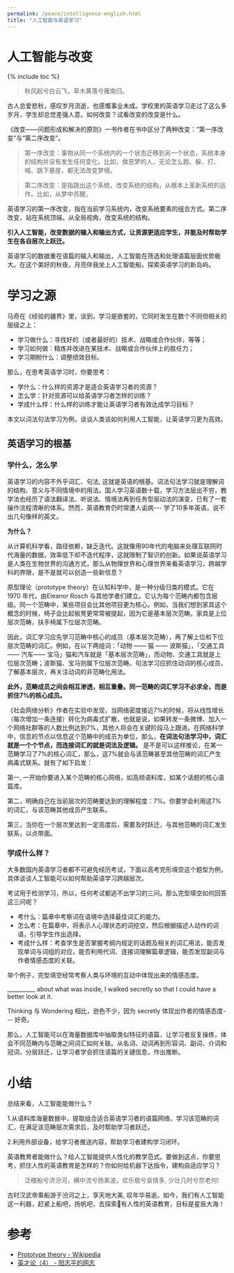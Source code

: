 ```yaml
---
permalink: /peace/intelligence-english.html
title: "人工智能与英语学习"
---
```




# 人工智能与改变

{% include toc %}

> 秋风起兮白云飞，草木黄落兮雁南归。

古人总爱悲秋，感叹岁月流逝，也感慨事业未成。学校里的英语学习走过了这么多岁月，学生却总觉差强人意。如何改变？试看改变的改变是什么。

《改变——问题形成和解决的原则》一书作者在书中区分了两种改变：“第一序改变”与“第二序改变”。

>第一序改变：事物从同一个系统内的一个状态迁移到另一个状态，系统本身的结构并没有发生任何变化。比如，做恶梦的人，无论怎么跑、躲、打、喊、跳下悬崖，都无法改变梦境。

>第二序改变：是指跳出这个系统，改变系统的结构，从根本上革新系统的运作。比如，从梦中苏醒。

英语学习的第一序改变，指在当前学习系统内，改变系统要素的组合方式。第二序改变，站在系统顶端，从全局视角，改变系统的结构。

**引入人工智能，改变数据的输入和输出方式，让资源更适应学生，并能及时帮助学生在各自层次上跃迁。**

英语学习的数据重在语篇的输入和输出，人工智能在筛选和处理语篇层面优势极大。在这个美好的秋夜，月亮伴我坐上人工智能船，探索英语学习的新岛屿。

# 学习之源

马奇在《经验的疆界》里，谈到，学习是嵌套的，它同时发生在数个不同但相关的层级之上：

- 学习做什么：寻找好的（或者最好的）技术、战略或合作伙伴，等等；
- 学习如何做：精炼并改进在某技术、战略或合作伙伴上的胜任力；
- 学习期盼什么：调整绩效目标。

那么，在思考英语学习时，你要思考：

- 学什么：什么样的资源才是适合英语学习者的资源？
- 怎么学：针对资源可以给英语学习者怎样的训练？
- 学成什么样：什么样的训练才能让英语学习者有效达成学习目标？ 

本文以词法句法学习为例，谈谈人类该如何利用人工智能，让英语学习更为高效。

## 英语学习的根基

### 学什么，怎么学

英语学习的内容不外乎词汇、句法, 这就是英语的根基。词法句法学习就是理解词的结构、意义与不同情境中的用法。国人学习英语数十载，学习方法层出不穷，教学法也经历了语法翻译法、听说法、情境法再到任务型驱动法的演变，已有了一套操作流程清晰的体系。然而，英语教育仍时常遭人诟病--- 学了10多年英语，说不出几句像样的英文。

**为什么？**

从计算机科学看，路径依赖，缺乏迭代。这就像用90年代的电脑来处理互联网时代海量的数据，效率低下却不迭代程序，这就限制了智识的创新。如果说英语学习是人类在生物世界的沟通方式，那么从物理世界和心理世界来看英语学习，跨越学科的界限，是不是就可以创造一些新信息？

原型理论（prototype theory）在认知科学中，是一种分级归类的模式。它在 1970 年代，由Eleanor Rosch 与其他学者们建立。它认为每个范畴内都包含层级。同一个范畴中，某些项目会比其他项目更为核心。例如，当我们想到家具这个概念的时候，椅子会比起板凳更常常被提起，因为它是基本层次范畴。家具是上位层次范畴，扶手椅属下位层次范畴。

因此，词汇学习应先学习范畴中核心的成员（基本层次范畴），再了解上位和下位层次范畴的词汇。例如，在以下两组词：「动物 —— 猫 —— 波斯猫」，「交通工具 —— 汽车—— 宝马」猫和汽车就是「基本层次范畴」，而动物、交通工具就是上位层次范畴；波斯猫、宝马则属下位层次范畴。句法学习应抓住动词的核心成员，了解基本层次，再关注动词的非范畴化用法。

**此外，范畴成员之间会相互渗透，相互重叠。同一范畴的词汇学习不必求全，而是抓住7%的核心成员。**

《社会网络分析》作者在实验中发现，当网络密度接近7%的时候，将从线性增长（每次增加一条连接）转化为病毒式扩散，也就是说，如果转发一条微博、加入一个网络社群等的人数比例达到7%，其他人将会在关键阶段马上跟进。在网络科学中，信息的节点以信息这个范畴中的成员为单位，那么，**在词法句法学习中，词汇就是一个个节点，而连接词汇的就是词法及逻辑。** 是不是可以这样推论，在某一范畴学习了7%的核心词汇，那么，这7%就会与该范畴甚至其他范畴的词汇产生病毒式联系。就有了如下启发：

第一, 一开始你要进入某个范畴的核心网络，如高频语料库，如某个话题的核心语篇库。

第二，明确自己在当前层次的范畴要达到的理解程度：7%。你要学会利用这7%的词汇，与该范畴其他成员产生联系。

第三，当你在一个层次里达到一定高度后，需要及时跃迁，与其他范畴的词汇发生联系，以点带面。

### 学成什么样？

大多数国内英语学习者都不可避免经历考试，下面以高考完形填空这个题型为例，具体谈谈人工智能可以如何帮助英语学习跨越层次。

考试用于检测学习，所以，任何考试都逃不出学习的三问。那么完型填空如何回答这三问呢？

- 考什么：篇章中考察词在语境中选择最佳词汇的能力。
- 怎么考：在篇章中，将表示人心理状态的词挖空，然后根据描述人动作的词语，引导学生作出选择。
- 考成什么样：考查学生是否掌握考纲内规定的话题及相关的词汇用法，能否发现单词与词组的对应，能否利用代词、连接词理解篇章逻辑，能否发现副词与作者情感态度的关联。

举个例子，完型填空经常考察人类与环境的互动中体现出来的情感态度。

__________ about what was inside, I walked secretly so that I could have a better look at it. 

Thinking  与 Wondering  相比，逊色不少，因为 secretly  体现出作者的情感态度--- 好奇。

那么，人工智能可以在海量数据库中抽取类似特征的语篇，让学习者反复操练，体会不同范畴内与范畴之间词汇如何关联。从名词、动词再到形容词、副词、介词和冠词，分层跃迁，让学习者学会抓住语篇的关键信息，作出推断。


# 小结 


总结来看，人工智能能做什么？

1.从语料库海量数据中，提取组合适合英语学习者的语篇网络，学习该范畴的词汇，在满足该范畴层次需求后，及时帮助学习者跃迁。

2.利用外部设备，给学习者推送内容，帮助学习者建构学习闭环。


英语教育者能做什么？给人工智能提供人性化的教学范式。要做到这点，你要思考，抓住人性的英语教育是怎样的？你如何给机器下达指令，建构自适应学习？

> 泛楼船兮济汾河，横中流兮扬素波。欢乐极兮哀情多, 少壮几时兮奈老何!

古时汉武帝乘船游于汾河之上，享天地大美, 叹年华易逝。如今，我们有人工智能这一利器，赶紧上船吧，扬帆吧，去探索有人性的英语教育，目标是星辰大海！

# 参考
- [Prototype theory - Wikipedia](https://en.wikipedia.org/wiki/Prototype_theory)
- [英才论（4） - 阳志平的网志](http://www.yangzhiping.com/worksmarter/chapter4/talk004) 
